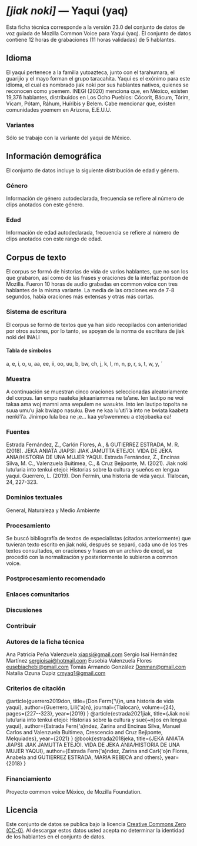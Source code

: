 # *[jiak noki]* &mdash; Yaqui (yaq)
Esta ficha técnica corresponde a la versión 23.0 del conjunto de datos de voz guiada de Mozilla Common Voice 
para Yaqui (yaq). El conjunto de datos contiene 12 horas de grabaciones (11 horas
validadas) de 5 hablantes.

## Idioma
<!-- {{LANGUAGE_DESCRIPTION}} -->
<!-- Proporcione una breve descripción (1-2 párrafos) de su idioma -->

El yaqui pertenece a la familia yutoazteca, junto con el tarahumara, el guarijío y el mayo forman el grupo taracahita. Yaqui es el exónimo para este idioma, el cual es nombrado jiak noki por sus hablantes nativos, quienes se reconocen como yoemem. INEGI (2020) menciona que, en México, existen 19,376 hablantes, distribuidos en Los Ocho Pueblos: Cócorit, Bácum, Tórim, Vícam, Pótam, Ráhum, Huíribis y Belem. Cabe mencionar que, existen comunidades yoemem en Arizona, E.E.U.U. 

### Variantes
<!-- {{VARIANT_DESCRIPTION}} -->
<!-- @ OPCIONAL @ -->
<!-- Describa las variantes (variantes MCV) de su idioma -->

Sólo se trabajo con la variante del yaqui de México. 

## Información demográfica
<!-- puede obtener gran parte de la información en esta sección desde https://analyzer.cv-toolbox.web.tr/browse -->
El conjunto de datos incluye la siguiente distribución de edad y género.

### Género
<!-- {{GENDER_TABLE}} -->
<!-- @ GENERADO AUTOMÁTICAMENTE @ -->
<!-- | Género              | Frecuencia |
|---------------------|------------|
| masculino           | ? |
| no declarado        | ? |
| femenino            | ? | -->
Información de género autodeclarada, frecuencia se refiere al número de clips anotados con este género.

### Edad
<!-- {{AGE_TABLE}} -->
<!-- @ GENERADO AUTOMÁTICAMENTE @ -->
<!-- | Rango de edad | Frecuencia |
|---------------|------------|
| adolescentes  | ? |
| veintes       | ? |
| treintas      | ? |
| cuarentas     | ? |
| cincuentas    | ? |
   ...si hay otros rangos de edad presentes en sus datos, añádalos como filas... -->
Información de edad autodeclarada, frecuencia se refiere al número de clips anotados con este rango de edad.

## Corpus de texto
<!-- {{TEXT_CORPUS_DESCRIPTION}} -->
<!-- @ OPCIONAL @ -->
<!-- Una descripción general del corpus de texto, con información como la longitud media (en caracteres y palabras) de las oraciones validadas. -->

El corpus se formó de historias de vida de varios hablantes, que no son los que grabaron, así como de las frases y oraciones de la interfaz pontoon de Mozilla. Fueron 10 horas de audio grabadas en common voice con tres hablantes de la misma variante. La media de las oraciones era de 7-8 segundos, había oraciones más extensas y otras más cortas.

### Sistema de escritura
<!-- {{WRITING_SYSTEM_DESCRIPTION}} -->
<!-- @ OPCIONAL @ -->
<!-- Una descripción del sistema de escritura (o sistemas de escritura) utilizado en el corpus de texto -->

El corpus se formó de textos que ya han sido recopilados con anterioridad por otros autores, por lo tanto, se apoyan de la norma de escritura de jiak noki del INALI

#### Tabla de símbolos
<!-- {{ALPHABET_TABLE}} -->
<!-- @ OPCIONAL @ -->
<!-- Si el sistema de escritura es alfabético, puede incluir aquí el alfabeto válido -->

a, e, i, o, u, aa, ee, ii, oo, uu, b, bw, ch, j, k, l, m, n, p, r, s, t, w, y, ´

### Muestra
<!-- {{SENTENCES_SAMPLE}} -->
A continuación se muestran cinco oraciones seleccionadas aleatoriamente del corpus.
Ian empo naateka jekaaniammea ne taʼane. Ien lautipo ne woi takaa ama woj mamni ama wepulem ne wasukte. Into ien lautipo topolta ne suua umuʼu jiak bwiapo nasuku. Bwe ne kaa luʼutiʼiʼa into ne bwiata kaabeta nenkiʼiʼa. Jinimpo lula bea ne ¡e... kaa yoʼowemmeu a etejobaeka ea!

### Fuentes
<!-- {{SOURCES_LIST}} -->
<!-- @ OPCIONAL @ -->
<!-- Una lista de las fuentes de las oraciones, se puede limitar a las N principales -->

Estrada Fernández, Z., Carlón Flores, A., & GUTIERREZ ESTRADA, M. R. (2018). JEKA ANIATA JIAPSI: JIAK JAMUTTA ETEJOI. VIDA DE JEKA ANIA/HISTORIA DE UNA MUJER YAQUI. Estrada Fernández, Z., Encinas Silva, M. C., Valenzuela Buitimea, C., & Cruz Bejiponte, M. (2021). Jiak noki lutu’uria into tenkui etejoi: Historias sobre la cultura y sueños en lengua yaqui. Guerrero, L. (2019). Don Fermín, una historia de vida yaqui. Tlalocan, 24, 227-323.

### Dominios textuales
<!-- {{TEXT_DOMAIN_DESCRIPTION}} -->
<!-- @ OPCIONAL @ -->
<!-- ¿Qué dominios textuales están representados en el corpus? -->

General, Naturaleza y Medio Ambiente

### Procesamiento
<!-- {{PROCESSING_DESCRIPTION}} -->
<!-- @ OPCIONAL @ -->
<!-- Cómo se ha procesado la información textual -->

Se buscó bibliografía de textos de especialistas (citados anteriormente) que tuvieran texto escrito en jiak noki, después se separó, cada uno de los tres textos consultados, en oraciones y frases en un archivo de excel, se procedió con la normalización y posteriormente lo subieron a common voice.

### Postprocesamiento recomendado
<!-- {{RECOMMENDED_POSTPROCESSING_DESCRIPTION}} -->
<!-- @ OPCIONAL @ -->
<!-- Qué debería hacerse antes de usar los datos, por ejemplo normalización de Unicode -->



### Enlaces comunitarios
<!-- {{COMMUNITY_LINKS_LIST}} -->
<!-- @ OPCIONAL @ -->
<!-- Enlaces a chats / foros de la comunidad -->



### Discusiones
<!-- {{DISCUSSION_LINKS_LIST}} -->
<!-- @ OPCIONAL @ -->
<!-- Puede incluirse cualquier enlace a debates, por ejemplo en Discourse, foros u otros blogs -->



### Contribuir
<!-- {{CONTRIBUTE_LINKS_LIST}} -->
<!-- Aquí puede incluir enlaces sobre cómo contribuir al conjunto de datos -->



### Autores de la ficha técnica
<!-- {{DATASHEET_AUTHORS_LIST}} -->
<!-- Una lista en el formato: Su Nombre <email@email.com> -->

Ana Patricia Peña Valenzuela <xiapsi@gmail.com> Sergio Isaí Hernández Martínez <sergioisai@hotmail.com> Eusebia Valenzuela Flores <eusebiachebi@gmail.com> Tomás Armando González <Donman@gmail.com> Natalia Ozuna Cupiz <cmyaq1@gmail.com>

### Criterios de citación
<!-- {{CITATION_DESCRIPTION}} -->
<!-- @ OPCIONAL @ -->
<!-- Si publicó un artículo y desea que lo citen, puede incluir el BiBTeX aquí -->

@article{guerrero2019don,   title={Don Ferm{\'\i}n, una historia de vida yaqui},   author={Guerrero, Lili{\'a}n},   journal={Tlalocan},   volume={24},   pages={227--323},   year={2019} } @article{estrada2021jiak,   title={Jiak noki lutu’uria into tenkui etejoi: Historias sobre la cultura y sue{\~n}os en lengua yaqui},   author={Estrada Fern{\'a}ndez, Zarina and Encinas Silva, Manuel Carlos and Valenzuela Buitimea, Crescencio and Cruz Bejiponte, Melquiades},   year={2021} } @book{estrada2018jeka,   title={JEKA ANIATA JIAPSI: JIAK JAMUTTA ETEJOI. VIDA DE JEKA ANIA/HISTORIA DE UNA MUJER YAQUI},   author={Estrada Fern{\'a}ndez, Zarina and Carl{\'o}n Flores, Anabela and GUTIERREZ ESTRADA, MARIA REBECA and others},   year={2018} }

### Financiamiento
<!-- {{FUNDING_DESCRIPTION}} -->
<!-- @ OPCIONAL @ -->
<!-- Si recibió financiemiento, puede incluir el reconocimiento aquí -->

Proyecto common voice México, de Mozilla Foundation.

## Licencia
Este conjunto de datos se publica bajo la licencia [Creative Commons Zero (CC-0)](https://creativecommons.org/public-domain/cc0/). Al descargar estos datos
usted acepta no determinar la identidad de los hablantes en el conjunto de datos.